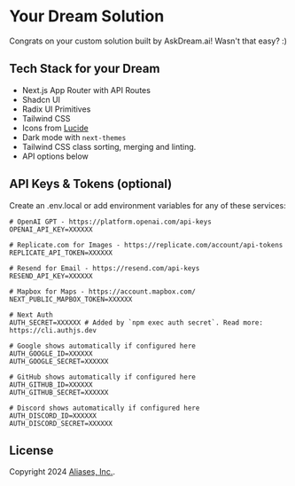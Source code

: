 # Your Dream Solution

Congrats on your custom solution built by AskDream.ai! Wasn't that easy? :)

## Tech Stack for your Dream

- Next.js App Router with API Routes
- Shadcn UI
- Radix UI Primitives
- Tailwind CSS
- Icons from [Lucide](https://lucide.dev)
- Dark mode with `next-themes`
- Tailwind CSS class sorting, merging and linting.
- API options below

## API Keys & Tokens (optional)

Create an .env.local or add environment variables for any of these services:


```
# OpenAI GPT - https://platform.openai.com/api-keys
OPENAI_API_KEY=XXXXXX 

# Replicate.com for Images - https://replicate.com/account/api-tokens
REPLICATE_API_TOKEN=XXXXXX

# Resend for Email - https://resend.com/api-keys
RESEND_API_KEY=XXXXXX

# Mapbox for Maps - https://account.mapbox.com/
NEXT_PUBLIC_MAPBOX_TOKEN=XXXXXX

# Next Auth
AUTH_SECRET=XXXXXX # Added by `npm exec auth secret`. Read more: https://cli.authjs.dev

# Google shows automatically if configured here
AUTH_GOOGLE_ID=XXXXXX
AUTH_GOOGLE_SECRET=XXXXXX
 
# GitHub shows automatically if configured here
AUTH_GITHUB_ID=XXXXXX
AUTH_GITHUB_SECRET=XXXXXX

# Discord shows automatically if configured here
AUTH_DISCORD_ID=XXXXXX
AUTH_DISCORD_SECRET=XXXXXX
```

## License

Copyright 2024 [Aliases, Inc.](https://aliases.co).
